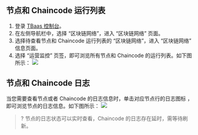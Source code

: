 ## 节点和 Chaincode 运行列表

1. 登录 [TBaas 控制台](https://console.cloud.tencent.com/tbaas)。
2. 在左侧导航栏中，选择 “区块链网络”，进入 “区块链网络” 页面。
3. 选择待查看节点和 Chaincode 运行列表的 “区块链网络”，进入 “区块链网络” 信息页面。
4. 选择 “运营监控” 页签，即可浏览所有节点和 Chaincode 的运行列表。如下图所示：
![](https://main.qcloudimg.com/raw/dc163e4b6581ed77cea411f4586d8049.png)

## 节点和 Chaincode 日志

当您需要查看节点或者 Chaincode 的日志信息时，单击对应节点行的日志图标 ，即可浏览节点的日志信息。如下图所示：
![](https://main.qcloudimg.com/raw/bb2fb22cebe4bd8678a6eef463ce3dd9.png)
>? 节点的日志状态可以实时查看，Chaincode 的日志存在延时，需等待刷新。

